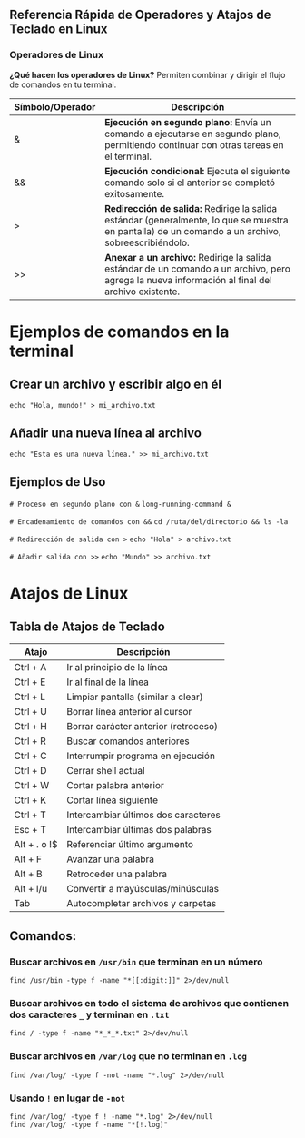 ## Referencia Rápida de Operadores y Atajos de Teclado en Linux

### Operadores de Linux

**¿Qué hacen los operadores de Linux?**
Permiten combinar y dirigir el flujo de comandos en tu terminal.

| Símbolo/Operador | Descripción |
|---|---|
| & | **Ejecución en segundo plano:** Envía un comando a ejecutarse en segundo plano, permitiendo continuar con otras tareas en el terminal. |
| && | **Ejecución condicional:** Ejecuta el siguiente comando solo si el anterior se completó exitosamente. |
| > | **Redirección de salida:** Redirige la salida estándar (generalmente, lo que se muestra en pantalla) de un comando a un archivo, sobreescribiéndolo. |
| >> | **Anexar a un archivo:** Redirige la salida estándar de un comando a un archivo, pero agrega la nueva información al final del archivo existente. |

# Ejemplos de comandos en la terminal

## Crear un archivo y escribir algo en él
`echo "Hola, mundo!" > mi_archivo.txt`

## Añadir una nueva línea al archivo
`echo "Esta es una nueva línea." >> mi_archivo.txt`

## Ejemplos de Uso

`# Proceso en segundo plano con &`
`long-running-command &`

`# Encadenamiento de comandos con &&`
`cd /ruta/del/directorio && ls -la`

`# Redirección de salida con >`
`echo "Hola" > archivo.txt`

`# Añadir salida con >>`
`echo "Mundo" >> archivo.txt`


# Atajos de Linux

## Tabla de Atajos de Teclado

| Atajo | Descripción |
|-------|-------------|
| Ctrl + A | Ir al principio de la línea |
| Ctrl + E | Ir al final de la línea |
| Ctrl + L | Limpiar pantalla (similar a clear) |
| Ctrl + U | Borrar línea anterior al cursor |
| Ctrl + H | Borrar carácter anterior (retroceso) |
| Ctrl + R | Buscar comandos anteriores |
| Ctrl + C | Interrumpir programa en ejecución |
| Ctrl + D | Cerrar shell actual |
| Ctrl + W | Cortar palabra anterior |
| Ctrl + K | Cortar línea siguiente |
| Ctrl + T | Intercambiar últimos dos caracteres |
| Esc + T | Intercambiar últimas dos palabras |
| Alt + . o !$ | Referenciar último argumento |
| Alt + F | Avanzar una palabra |
| Alt + B | Retroceder una palabra |
| Alt + l/u | Convertir a mayúsculas/minúsculas |
| Tab | Autocompletar archivos y carpetas |


## Comandos:

### Buscar archivos en `/usr/bin` que terminan en un número
`find /usr/bin -type f -name "*[[:digit:]]" 2>/dev/null`

### Buscar archivos en todo el sistema de archivos que contienen dos caracteres `_` y terminan en `.txt`
`find / -type f -name "*_*_*.txt" 2>/dev/null`

### Buscar archivos en `/var/log` que no terminan en `.log`
`find /var/log/ -type f -not -name "*.log" 2>/dev/null`

### Usando `!` en lugar de `-not`
`find /var/log/ -type f ! -name "*.log" 2>/dev/null` <br>
`find /var/log/ -type f -name "*[!.log]"`


